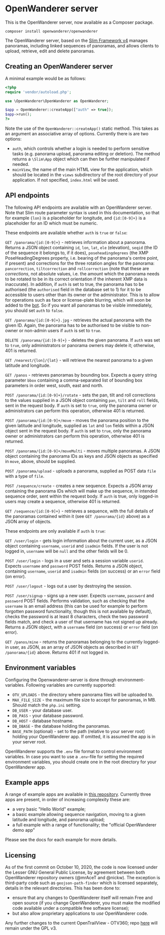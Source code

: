 OpenWanderer server 
===================

This is the OpenWanderer server, now available as a Composer package.

`composer install openwanderer/openwanderer`

The OpenWanderer server, based on the [Slim Framework v4](https://slimframework.com) manages panoramas, including linked sequences of panoramas, and allows clients to upload, retrieve, edit and delete panoramas.

Creating an OpenWanderer server
-------------------------------

A minimal example would be as follows:
```php
<?php
require 'vendor/autoload.php';

use \OpenWanderer\OpenWanderer as OpenWanderer;

$app = OpenWanderer::createApp(["auth" => true]);
$app->run();
?>
```

Note the use of the `OpenWanderer::createApp()` static method. This takes as an argument an associative array of options. Currently there is are two options: 
- `auth`, which controls whether a login is needed to perform sensitive tasks (e.g. panorama upload, panorama editing or deletion). The method returns a `\Slim\App` object which can then be further manipulated if needed.
- `mainView`, the name of the main HTML view for the application, which should be located in the `views` subdirectory of the root directory of your application. If not specified, `index.html` will be used.

API endpoints
-------------

The following API endpoints are available with an OpenWanderer server. Note that Slim route parameter syntax is used in this documentation, so that for example `{lon}` is a placeholder for longitude, and `{id:[0-9]+}` is a placeholder for an ID which must be numeric.

These endpoints are available whether `auth` is `true` or `false`:

`GET /panorama/{id:[0-9]+}` - retrieves information about a panorama. Returns a JSON object containing `id`, `lon`, `lat`, `ele` (elevation), `seqid` (the ID of the sequence it belongs to, if it does), `poseheadingdegrees` (the XMP PoseHeadingDegrees property, i.e. bearing of the panorama's centre point, if present) and corrections for the three rotation angles for the panorama: `pancorrection`, `tiltcorrection` and `rollcorrection` (note that these are *corrections*, not absolute values, i.e. the amount which the panorama needs to be rotated to be in its correct orientation if the inherent XMP data is inaccurate).  In addition, if `auth` is set to true, the panorama has to be authorised (the `authorised` field in the database set to 1) for it to be accessible to users other than its owner or the administrator. This is to allow for operations such as face or license-plate blurring, which will soon be added to the [bot](https://github.com/openwanderer/server-bot). So if you want all panoramas to be visible immediately, you should set `auth` to `false`.

`GET /panorama/{id:[0-9]+}.jpg` - retrieves the actual panorama with the given ID. Again, the panorama has to be authorised to be visible to non-owner or non-admin users if `auth` is set to `true`.

`DELETE /panorama/{id:[0-9]+}` - deletes the given panorama. If `auth` was set to `true`, only administrators or panorama owners may delete it; otherwise, 401 is returned.

`GET /nearest/{lon]/{lat}` - will retrieve the nearest panorama to a given latitude and longitude.

`GET /panos` - retrieves panoramas by bounding box. Expects a query string parameter `bbox` containing a comma-separated list of bounding box parameters in order west, south, east and north.

`POST /panorama/{id:[0-9]+}/rotate` - sets the pan, tilt and roll corrections to the values supplied in a JSON object containing `pan`, `tilt` and `roll` fields, sent in the request body. If `auth` is set to `true`, only the panorama owner or administrators can perform this operation, otherwise 401 is returned.

`POST /panorama/{id:[0-9]+/move` - moves the panorama position to the given latitude and longitude, supplied as `lat` and `lon` fields within a JSON object sent in the request body. If `auth` is set to `true`, only the panorama owner or administrators can perform this operation, otherwise 401 is returned.

`POST /panorama/{id:[0-9]+/moveMulti` - moves multiple panoramas. A JSON object containing the panorama IDs as keys and JSON objects as specified in `move`, above, should be supplied.

`POST /panorama/upload` - uploads a panorama, supplied as POST data `file` with a type of `file`.

`POST /sequence/create` - creates a new sequence. Expects a JSON array containing the panorama IDs which will make up the sequence, in intended sequence order, sent within the request body. If `auth` is true, only logged-in users may create a sequence, otherwise 401 is returned.

`GET /sequence/{id:[0-9]+}` - retrieves a sequence, with the full details of the panoramas contained within it (see `GET /panorama/{id}` above) as a JSON array of objects.

These endpoints are only available if `auth` is `true`:

`GET /user/login` - gets login information about the current user, as a JSON object containing `username`, `userid` and `isadmin` fields. If the user is not logged in, `username` will be `null` and the other fields will be 0.

`POST /user/login` - logs in a user and sets a session variable `userid`. Expects `username` and `password` POST fields. Returns a JSON object, containing `username`, `userid` and `isadmin` fields (on success) or an `error` field (on error).

`POST /user/logout` - logs out a user by destroying the session.

`POST /user/signup` - signs up a new user. Expects `username`, `password` and `password` POST fields. Performs validation, such as checking that the `username` is an email address (this can be used for example to perform forgotten password functionality, though this is not available by default), checks the password is at least 8 characters, check the two password fields match, and check a user of that username has not signed up already. Returns a JSON object, with a `username` field (on success) or `error` field (on error).

`GET /panos/mine` - returns the panoramas belonging to the currently logged-in user, as JSON, as an array of JSON objects as described in `GET /panorama/{id}` above. Returns 401 if not logged in.

Environment variables
-----------------------------

Configuring the Openwanderer-server is done through environment-variables. Following variables are currently supported:

- `OTV_UPLOADS` - the directory where panorama files will be uploaded to.
- `MAX_FILE_SIZE` - the maximum file size to accept for panoramas, in MB. Should match the `php.ini` setting.
- `DB_USER` - your database user.
- `DB_PASS` - your database password.
- `DB_HOST` - database hostname.
- `DB_DBASE` - the database holding the panoramas.
- `BASE_PATH` (optional) - set to the path (relative to your server root) holding your OpenWanderer app. If omitted, it is assumed the app is in your server root.

OpenWanderer supports the `.env` file format to control environment variables. In case you want to use a `.env`-file for setting the required environment variables, you should create one in the root directory for your OpenWanderer app.

Example apps
------------

A range of example apps are available in [this repository](https://github.com/openwanderer/example-app). Currently three apps are present, in order of increasing complexity these are:

- a very basic "Hello World" example;
- a basic example allowing sequence navigation, moving to a given latitude and longitude, and panorama upload;
- a full example with a range of functionality; the "official OpenWanderer demo app"

Please see the docs for each example for more details.

Licensing
---------

As of the first commit on October 10, 2020, the code is now licensed under the Lesser GNU General Public License, by agreement between both OpenWanderer repository owners (@mrAceT and @nickw). The exception is third-party code such as `geojson-path-finder` which is licensed separately, details in the relevant directories. This has been done to:

- ensure that any changes to OpenWanderer itself will remain Free and open source (if you change OpenWanderer, you must make the modified code available under a compatible free software license); 
- but also allow proprietary applications to *use* OpenWanderer code.

Any further changes to the current OpenTrailView - OTV360; repo [here](https://gitlab.com/nickw1/opentrailview) will remain under the GPL v3.
